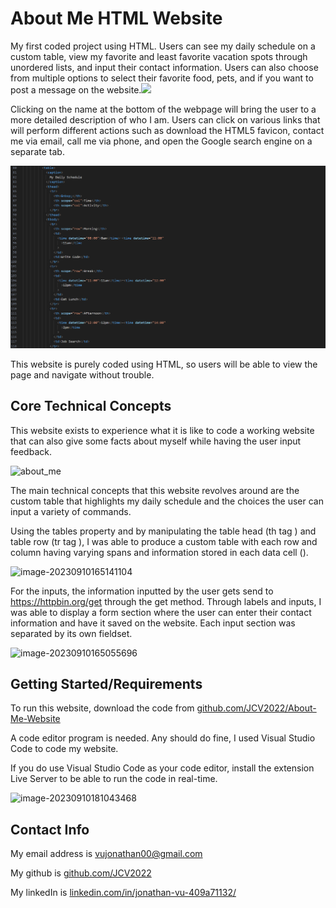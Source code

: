 # About Me HTML Website

My first coded project using HTML. Users can see my daily schedule on a custom table, view my favorite and least favorite vacation spots through unordered lists, and input their contact information. Users can also choose from multiple options to select their favorite food, pets, and if you want to post a message on the website.![](C:\Users\jonat\Downloads\jonathancvu.com_index.html.png)

Clicking on the name at the bottom of the webpage will bring the user to a more detailed description of who I am. Users can click on various links that will perform different actions such as download the HTML5 favicon, contact me via email, call me via phone, and open the Google search engine on a separate tab. 

![](img/html.png)

This website is purely coded using HTML, so users will be able to view the page and navigate without trouble. 

## Core Technical Concepts

This website exists to experience what it is like to code a working website that can also give some facts about myself while having the user input feedback.

![about_me](C:\Users\jonat\Downloads\about_me.gif)

The main technical concepts that this website revolves around are the custom table that highlights my daily schedule and the choices the user can input a variety of commands. 

Using the tables property and by manipulating the table head (th tag <th>) and table row (tr tag <tr>), I was able to produce a custom table with each row and column having varying spans and information stored in each data cell (<td>). 

![image-20230910165141104](C:\Users\jonat\AppData\Roaming\Typora\typora-user-images\image-20230910165141104.png)

For the inputs, the information inputted by the user gets send to https://httpbin.org/get through the get method. Through labels and inputs, I was able to display a form section where the user can enter their contact information and have it saved on the website. Each input section was separated by its own fieldset.

![image-20230910165055696](C:\Users\jonat\AppData\Roaming\Typora\typora-user-images\image-20230910165055696.png)

## Getting Started/Requirements

To run this website, download the code from [github.com/JCV2022/About-Me-Website](https://github.com/JCV2022/About-Me-Website)

A code editor program is needed. Any should do fine, I used Visual Studio Code to code my website.

If you do use Visual Studio Code as your code editor, install the extension Live Server to be able to run the code in real-time.

![image-20230910181043468](C:\Users\jonat\AppData\Roaming\Typora\typora-user-images\image-20230910181043468.png)

## Contact Info

My email address is vujonathan00@gmail.com

My github is [github.com/JCV2022](https://github.com/JCV2022/About-Me-Website)

My linkedIn is [linkedin.com/in/jonathan-vu-409a71132/](https://github.com/JCV2022/About-Me-Website)
